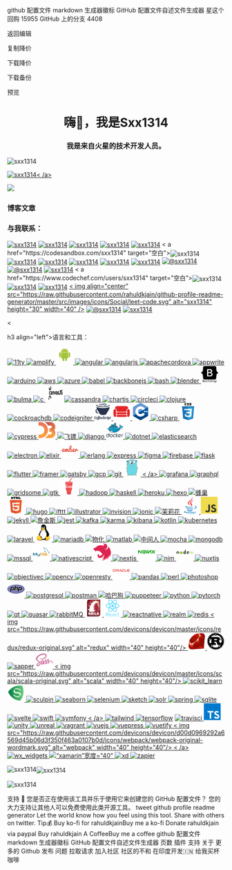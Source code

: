 github 配置文件 markdown 生成器徽标
GitHub 配置文件自述文件生成器
星这个回购
15955
GitHub 上的分支
4408

返回编辑

复制降价

下载降价

下载备份

预览
<h1 align="center">嗨👋，我是Sxx1314</h1>
<h3 align="center">我是来自火星的技术开发人员。</h3>

<p align="left"> <img src ="https://komarev.com/ghpvc/?username=sxx1314&label=Profile%20views&color=0e75b6&style=flat" alt="sxx1314" /> </p>

<p align="left"> <a href="https ://github.com/ryo-ma/github-profile-trophy"><img src="https://github-profile-trophy.vercel.app/?username=sxx1314" alt="sxx1314" />< /a> </p>

<p align="left"> <a href="https://twitter.com/sxx1314" target="blank"><img src="https://img.shields.io /twitter/follow/sxx1314?logo=twitter&style=for-the-badge”alt="sxx1314" /></a> </p>

### 博客文章
<!-- BLOG-POST-LIST:START -->
<!-- BLOG-POST-LIST:END -->

<h3 align="left">与我联系：</h3>
<p align="left">
<a href="https://codepen.io/sxx1314" target="blank"><img align="center" src="https://raw.githubusercontent.com/rahuldkjain/github-profile-readme-generator /master/src/images/icons/Social/codepen.svg" alt="sxx1314" height="30" width="40" /></a>
<a href="https://dev.to/sxx1314 " target="blank"><img align="center" src="https://raw.githubusercontent.com/rahuldkjain/github-profile-readme-generator/master/src/images/icons/Social/devto.svg " alt="sxx1314" height="30" width="40" /></a>
<a href="https://twitter.com/sxx1314" target="blank"><img align="center" src="https://raw.github用户内容。com/rahuldkjain/github-profile-readme-generator/master/src/images/icons/Social/twitter.svg" alt="sxx1314" height="30" width="40" /></a>
<a href="https://linkedin.com/in/sxx1314" target="blank"><img align="center" src="https://raw.githubusercontent.com/rahuldkjain/github-profile-readme -generator/master/src/images/icons/Social/linked-in-alt.svg" alt="sxx1314" height="30" width="40" /></a> <a href="https:
/ /stackoverflow.com/users/sxx1314" target="blank"><img align="center" src="https://raw.githubusercontent.com/rahuldkjain/github-profile-readme-generator/master/src/images /icons/Social/stack-overflow.svg" alt="sxx1314" height="30" width="40" /></a> <
a href="https://codesandbox.com/sxx1314" target="空白"><img align="center" src="https://raw.githubusercontent.com/rahuldkjain/github-profile-readme-generator/master/src/images/icons/Social/codesandbox.svg" alt="sxx1314" height="30" width="40" /></a>
<a href="https://kaggle.com/sxx1314" target="blank"><img align="center" src="https://raw.githubusercontent.com/rahuldkjain/github-profile-readme-generator /master/src/images/icons/Social/kaggle.svg" alt="sxx1314" height="30" width="40" /></a>
<a href="https://fb.com/sxx1314 " target="blank"><img align="center" src="https://raw.githubusercontent.com/rahuldkjain/github-profile-readme-generator/master/src/images/icons/Social/facebook.svg " alt="sxx1314" height="30" width="40" /></a>
<a href="https://instagram.com/sxx1314" target="blank"><img align="center" src="https://raw.github用户内容。com/rahuldkjain/github-profile-readme-generator/master/src/images/icons/Social/instagram.svg" alt="sxx1314" height="30" width="40" /></a>
<a href="https://dribbble.com/sxx1314" target="blank"><img align="center" src="https://raw.githubusercontent.com/rahuldkjain/github-profile-readme-generator /master/src/images/icons/Social/dribbble.svg" alt="sxx1314" height="30" width="40" /></a>
<a href="https://www.behance.net /sxx1314" target="blank"><img align="center" src="https://raw.githubusercontent.com/rahuldkjain/github-profile-readme-generator/master/src/images/icons/Social/behance .svg" alt="sxx1314" height="30" width="40" /></a>
<a href="https://hashnode.com/@sxx1314" target="blank"><img align= “中心” src =“https://raw.githubusercontent。com/rahuldkjain/github-profile-readme-generator/master/src/images/icons/Social/hashnode.svg" alt="@sxx1314" height="30" width="40" /></a>
<a href="https://medium.com/@sxx1314" target="blank"><img align="center" src="https://raw.githubusercontent.com/rahuldkjain/github-profile-readme-生成器/master/src/images/icons/Social/medium.svg" alt="@sxx1314" height="30" width="40" /></a> <a href="
https://www.youtube .com/c/sxx1314" target="blank"><img align="center" src="https://raw.githubusercontent.com/rahuldkjain/github-profile-readme-generator/master/src/images/icons /Social/youtube.svg" alt="sxx1314" height="30" width="40" /></a> <
a href="https://www.codechef.com/users/sxx1314" target="空白”><img align="center" src="https://cdn.jsdelivr.net/npm/simple-icons@3.1.0/icons/codechef.svg" alt="sxx1314" height="30" width="40" /></a>
<a href="https://www.hackerrank.com/sxx1314" target="blank"><img align="center" src="https://raw.githubusercontent.com/rahuldkjain/github-profile-readme -generator/master/src/images/icons/Social/hackerrank.svg" alt="sxx1314" height="30" width="40" /></a> <a href="
https://codeforces.com /profile/sxx1314" target="blank"><img align="center" src="https://raw.githubusercontent.com/rahuldkjain/github-profile-readme-generator/master/src/images/icons/Social /codeforces.svg" alt="sxx1314" height="30" width="40" /></a>
<a href="https://www.leetcode.com/sxx1314" target="blank">< img align="center" src="https://raw.githubusercontent.com/rahuldkjain/github-profile-readme-generator/master/src/images/icons/Social/leet-code.svg" alt="sxx1314" height="30" width="40" /></a >
<a href="https://www.hackerearth.com/@sxx1314" target="blank"><img align="center" src="https://raw.githubusercontent.com/rahuldkjain/github-profile-自述生成器/master/src/images/icons/Social/hackerearth.svg" alt="@sxx1314" height="30" width="40" /></a> <a href="https://
www .topcoder.com/members/sxx1314" target="blank"><img align="center" src="https://raw.githubusercontent.com/rahuldkjain/github-profile-readme-generator/master/src/images /icons/Social/topcoder.svg" alt="sxx1314" height="30" width="40" /></a> </p>
<

h3 align="left">语言和工具：</h3>
<p align="left"> <a href="https://www.11ty.dev/" target="_blank" rel="noreferrer"> <img src="https://gist.githubusercontent.com/ vivek32ta/c7f7bf583c1fb1c58d89301ea40f37fd/raw/f4c85cce5790758286b8f155ef9a177710b995df/11ty.svg" alt="11ty" width="40" height="40"/> </a> <a href="https://aws .amazon.com/放大/ " target="_blank" rel="noreferrer"> <img src="https://docs.amplify.aws/assets/logo-dark.svg" alt="amplify" width="40" height="40" /> </a> <a href="https://developer.android.com" target="_blank" rel="noreferrer"> <img src="https://raw.githubusercontent.com/devicons/devicon/master/icons/android/android-original-wordmark.svg" alt="android" width="40" height="40"/> </a> <a href ="https://angular.io" target="_blank" rel="noreferrer"> <img src="https://angular.io/assets/images/logos/angular/angular.svg" alt="angular " width="40" height="40"/> </a> <a href="https://angular.io" target="_blank" rel="noreferrer"> <img src="https:// raw.githubusercontent.com/devicons/devicon/master/icons/angularjs/angularjs-original-wordmark.svg" alt="angularjs" width="40" height="40"/> </a><a href="https://cordova.apache.org/" target="_blank" rel="noreferrer"> <img src="https://www.vectorlogo.zone/logos/apache_cordova/apache_cordova-icon。 svg" alt="apachecordova" width="40" height="40"/> </a> <a href="https://appwrite.io" target="_blank" rel="noreferrer"> <img src ="https://www.vectorlogo.zone/logos/appwriteio/appwriteio-icon.svg" alt="appwrite" width="40" height="40"/> </a> <a href="https: //www.arduino.cc/" target="_blank" rel="noreferrer"> <img src="https://cdn.worldvectorlogo.com/logos/arduino-1.svg" alt="arduino" width="40" height="40"/> </a> <a href="https://aws.amazon.com" target="_blank" rel="noreferrer"> <img src="https ://raw.githubusercontent.com/devicons/devicon/master/icons/amazonwebservices/amazonwebservices-original-wordmark.svg" alt="aws" width="40" height="40"/> </a> <a href="https://azure.microsoft.com/en-in/" target="_blank" rel="noreferrer"> <img src="https://www.vectorlogo.zone/logos/microsoft_azure/microsoft_azure- icon.svg" alt="azure" width="40" height="40"/> </a> <a href="https://babeljs.io/" target="_blank" rel="noreferrer"> <img src="https://www.vectorlogo.zone/logos/babeljs/babeljs-icon.svg" alt="babel" width="40" height="40"/> </a> <a href="https://backbonejs.org" target="_blank" rel="noreferrer"> <img src="https://raw.githubusercontent.com/devicons/devicon/master/icons /backbonejs/backbonejs-original-wordmark.svg" alt="backbonejs" width="40" height="40"/> </a> <a href="https://www.gnu.org/software/bash /" target="_blank" rel="noreferrer"> <img src="https://www.vectorlogo.zone/logos/gnu_bash/gnu_bash-icon.svg" alt="bash" width="40"height="40"/> </a> <a href="https://www.blender.org/" target="_blank" rel="noreferrer"> <img src="https://download.blender .org/branding/community/blender_community_badge_white.svg" alt="blender" width="40" height="40"/> </a> <a href="https://getbootstrap.com" target="_blank" rel="noreferrer"> <img src="https://raw.githubusercontent.com/devicons/devicon/master/icons/bootstrap/bootstrap-plain-wordmark.svg" alt="bootstrap" width="40" 高度="40"/> </a> <a href="https://bulma.io/" target="_blank" rel="noreferrer"> <img src="https://raw.githubusercontent.com/gilbarbara/logos/804dc257b59e144eaca5bc6ffd16949752c6f789/logos/bulma.svg" alt="bulma" width="40" height="40"/> </a> <a href ="https://www.cprogramming.com/" target="_blank" rel="noreferrer"> <img src="https://raw.githubusercontent.com/devicons/devicon/master/icons/c/c -original.svg" alt="c" width="40" height="40"/> </a> <a href="https://canvasjs.com" target="_blank" rel="noreferrer"> <img src="https://raw.githubusercontent.com/Hardik0307/Hardik0307/master/assets/canvasjs-charts.svg" alt="canvasjs" width="40" height="40"/></a> <a href="https://cassandra.apache.org/" target="_blank" rel="noreferrer"> <img src="https://www.vectorlogo.zone/logos/apache_cassandra/ apache_cassandra-icon.svg" alt="cassandra" width="40" height="40"/> </a> <a href="https://www.chartjs.org" target="_blank" rel=" noreferrer"> <img src="https://www.chartjs.org/media/logo-title.svg" alt="chartjs" width="40" height="40"/> </a> <a href ="https://circleci.com" target="_blank" rel="noreferrer"> <img src="https://www.vectorlogo.zone/logos/circleci/circleci-icon.svg"alt="circleci" width="40" height="40"/> </a> <a href="https://clojure.org/" target="_blank" rel="noreferrer"> <img src= "https://upload.wikimedia.org/wikipedia/commons/5/5d/Clojure_logo.svg" alt="clojure" width="40" height="40"/> </a> <a href="https //www.cockroachlabs.com/product/cockroachdb/" target="_blank" rel="noreferrer"> <img src="https://cdn.worldvectorlogo.com/logos/cockroachdb.svg" alt="cockroachdb " width="40" height="40"/> </a> <a href="https://codeigniter.com" target="_blank" rel="noreferrer"><img src="https://cdn.worldvectorlogo.com/logos/codeigniter.svg" alt="codeigniter" width="40" height="40"/> </a> <a href="https:/ /offeescript.org" target="_blank" rel="noreferrer"> <img src="https://raw.githubusercontent.com/devicons/devicon/master/icons/coffeescript/coffeescript-original-wordmark.svg" alt ="coffeescript" width="40" height="40"/> </a> <a href="https://couchdb.apache.org/" target="_blank" rel="noreferrer"> <img src ="https://raw.githubusercontent.com/devicons/devicon/0d6c64dbbf311879f7d563bfc3ccf559f9ed111c/icons/couchdb/couchdb-original.svg" alt="couchdb"width="40" height="40"/> </a> <a href="https://www.w3schools.com/cpp/" target="_blank" rel="noreferrer"> <img src=" https://raw.githubusercontent.com/devicons/devicon/master/icons/cplusplus/cplusplus-original.svg" alt="cplusplus" width="40" height="40"/> </a> <a href ="https://www.w3schools.com/cs/" target="_blank" rel="noreferrer"> <img src="https://raw.githubusercontent.com/devicons/devicon/master/icons/csharp /csharp-original.svg" alt="csharp" width="40" height="40"/> </a> <a href="https://www.w3schools.com/css/" target="_blank" rel="noreferrer"> <img src="https://raw.githubusercontent.com/devicons/devicon/master/icons/css3/css3-original-wordmark.svg" alt="css3" width="40 " height="40"/> </a> <a href="https://www.cypress.io" target="_blank" rel="noreferrer"> <img src="https://raw.githubusercontent .com/simple-icons/simple-icons/6e46ec1fc23b60c8fd0d2f2ff46db82e16dbd75f/icons/cypress.svg" alt="cypress" width="40" height="40"/> </a> <a href="https://d3js .org/" target="_blank" rel="noreferrer"> <img src="https://raw.githubusercontent.com/devicons/devicon/master/icons/d3js/d3js-original.svg" alt="d3js" width="40" height="40"/> </a> <a href="https://dart.dev" target="_blank" rel="noreferrer"> <img src ="https://www.vectorlogo.zone/logos/dartlang/dartlang-icon.svg" alt="飞镖" width="40" height="40"/> </a> <a href="https: //www.djangoproject.com/" target="_blank" rel="noreferrer"> <img src="https://cdn.worldvectorlogo.com/logos/django.svg" alt="django" width="40 " height="40"/> </a> <a href="https://www.docker.com/" target="_blank" rel="noreferrer"> <img src="https://raw.githubusercontent.com/devicons/devicon/master/icons/docker/docker-original-wordmark.svg" alt="docker" width="40" height="40"/> </a> <a href="https: //dotnet.microsoft.com/" target="_blank" rel="noreferrer"> <img src="https://raw.githubusercontent.com/devicons/devicon/master/icons/dot-net/dot-net -original-wordmark.svg" alt="dotnet" width="40" height="40"/> </a> <a href="https://www.elastic.co" target="_blank" rel= “noreferrer”> <img src="https://www.vectorlogo.zone/logos/elastic/elastic-icon.svg" alt="elasticsearch" width="40" height="40"/> </a><a href="https://www.electronjs.org" target="_blank" rel="noreferrer"> <img src="https://raw.githubusercontent.com/devicons/devicon/master/icons/electron /electron-original.svg" alt="electron" width="40" height="40"/> </a> <a href="https://elixir-lang.org" target="_blank" rel= “noreferrer”> <img src="https://www.vectorlogo.zone/logos/elixir-lang/elixir-lang-icon.svg" alt="elixir" width="40" height="40"/> </a> <a href="https://emberjs.com/" target="_blank" rel="noreferrer"> <img src="https://raw.githubusercontent.com/devicons/devicon/master/icons/ember/ember-original-wordmark.svg" alt="ember" width="40" height="40"/> </a> <a href="https:// www.erlang.org/" target="_blank" rel="noreferrer"> <img src="https://www.vectorlogo.zone/logos/erlang/erlang-official.svg" alt="erlang" width= "40" height="40"/> </a> <a href="https://expressjs.com" target="_blank" rel="noreferrer"> <img src="https://raw.githubusercontent .com/devicons/devicon/master/icons/express/express-original-wordmark.svg" alt="express" width="40" height="40"/> </a> <a href="https://www.figma.com/" target="_blank" rel="noreferrer"> <img src="https://www.vectorlogo.zone/logos/figma/figma-icon.svg" alt="figma" width="40" height="40"/> </a> <a href="https://firebase.google.com/" target="_blank" rel="noreferrer"> <img src="https: //www.vectorlogo.zone/logos/firebase/firebase-icon.svg" alt="firebase" width="40" height="40"/> </a> <a href="https://flask. palletsprojects.com/" target="_blank" rel="noreferrer"> <img src="https://www.vectorlogo.zone/logos/pocoo_flask/pocoo_flask-icon.svg" alt="flask" width="40 “height="40"/> </a> <a href="https://flutter.dev" target="_blank" rel="noreferrer"> <img src="https://www.vectorlogo.zone/ logos/flutterio/flutterio-icon.svg" alt="flutter" width="40" height="40"/> </a> <a href="https://www.framer.com/" target=" _blank" rel="noreferrer"> <img src="https://www.vectorlogo.zone/logos/framer/framer-icon.svg" alt="framer" width="40" height="40"/> </a> <a href="https://www.gatsbyjs.com/" target="_blank" rel="noreferrer"> <img src="https://www.vectorlogo.区域/标志/gatsbyjs/gatsbyjs-icon.svg" alt="gatsby" width="40" height="40"/> </a> <a href="https://cloud.google.com" target= "_blank" rel="noreferrer"> <img src="https://www.vectorlogo.zone/logos/google_cloud/google_cloud-icon.svg" alt="gcp" width="40" height="40"/ > </a> <a href="https://git-scm.com/" target="_blank" rel="noreferrer"> <img src="https://www.vectorlogo.zone/logos/git -scm/git-scm-icon.svg" alt="git" width="40" height="40"/> </a> <a href="https://golang.org" target="_blank" rel="noreferrer"> <img src="https://raw.githubusercontent.com/devicons/devicon/master/icons/go/go-original.svg" alt="go" width="40" height="40"/> < /a> <a href="https://grafana.com" target="_blank" rel="noreferrer"> <img src="https://www.vectorlogo.zone/logos/grafana/grafana-icon. svg" alt="grafana" width="40" height="40"/> </a> <a href="https://graphql.org" target="_blank" rel="noreferrer"> <img src ="https://www.vectorlogo.zone/logos/graphql/graphql-icon.svg" alt="graphql" width="40" height="40"/> </a> <a href="https://gridsome.org/" target="_blank" rel="noreferrer"> <img src="https://www.vectorlogo.zone/logos/gridsome/gridsome-icon.svg" alt="gridsome" width= "40" height="40"/> </a> <a href="https://www.gtk.org/" target="_blank" rel="noreferrer"> <img src="https:// upload.wikimedia.org/wikipedia/commons/7/71/GTK_logo.svg" alt="gtk" width="40" height="40"/> </a> <a href="https://gulpjs. com" target="_blank" rel="noreferrer"> <img src="https://raw.githubusercontent.com/devicons/devicon/master/icons/gulp/gulp-plain.svg" alt="gulp" 宽度="40"height="40"/> </a> <a href="https://hadoop.apache.org/" target="_blank" rel="noreferrer"> <img src="https://www.vectorlogo .zone/logos/apache_hadoop/apache_hadoop-icon.svg" alt="hadoop" width="40" height="40"/> </a> <a href="https://www.haskell.org/" target="_blank" rel="noreferrer"> <img src="https://upload.wikimedia.org/wikipedia/commons/1/1c/Haskell-Logo.svg" alt="haskell" width="40" height="40"/> </a> <a href="https://heroku.com" target="_blank" rel="noreferrer"> <img src="https://www.vectorlogo.区域/标志/heroku/heroku-icon.svg" alt="heroku" width="40" height="40"/> </a> <a href="hexo.io/" target="_blank" rel= “noreferrer”> <img src="https://www.vectorlogo.zone/logos/hexoio/hexoio-icon.svg" alt="hexo" width="40" height="40"/> </a> <a href="https://hive.apache.org/" target="_blank" rel="noreferrer"> <img src="https://www.vectorlogo.zone/logos/apache_hive/apache_hive-icon。 svg" alt="蜂巢" width="40" height="40"/> </a> <a href="https://www.w3.org/html/" target="_blank" rel="noreferrer "><img src="https://raw.githubusercontent.com/devicons/devicon/master/icons/html5/html5-original-wordmark.svg" alt="html5" width="40" height="40"/> </a> <a href="https://gohugo.io/" target="_blank" rel="noreferrer"> <img src="https://api.iconify.design/logos-hugo.svg" alt="hugo" width="40" height="40"/> </a> <a href="https://ifttt.com/" target="_blank" rel="noreferrer"> <img src= "https://www.vectorlogo.zone/logos/ifttt/ifttt-ar21.svg" alt="ifttt" width="40" height="40"/> </a> <a href="https:/ /www.adobe.com/in/products/illustrator.html" target="_blank" rel="noreferrer"> <img src="https://www.vectorlogo.zone/logos/adobe_illustrator/adobe_illustrator-icon.svg" alt="illustrator " width="40" height="40"/> </a> <a href="https://www.invisionapp.com/" target="_blank" rel="noreferrer"> <img src="https ://www.vectorlogo.zone/logos/invisionapp/invisionapp-icon.svg" alt="invision" width="40" height="40"/> </a> <a href="https://ionicframework .com" target="_blank" rel="noreferrer"> <img src="https://upload.wikimedia.org/wikipedia/commons/d/d1/Ionic_Logo.svg" alt="ionic" width="40" height="40"/> </a> <a href="https://jasmine.github.io/" target="_blank" rel="noreferrer"> <img src=" https://www.vectorlogo.zone/logos/jasmine/jasmine-icon.svg" alt="茉莉花" width="40" height="40"/> </a> <a href="https:// www.java.com" target="_blank" rel="noreferrer"> <img src="https://raw.githubusercontent.com/devicons/devicon/master/icons/java/java-original.svg" alt= "java" width="40" height="40"/> </a> <a href="https://developer.mozilla.org/en-US/docs/Web/JavaScript" target="_blank" rel ="noreferrer"> <img src="https://raw.githubusercontent.com/devicons/devicon/master/icons/javascript/javascript-original.svg" alt="javascript" width="40" height="40"/ > </a> <a href="https://jekyllrb.com/" target="_blank" rel="noreferrer"> <img src="https://www.vectorlogo.zone/logos/jekyllrb/jekyllrb -icon.svg" alt="jekyll" width="40" height="40"/> </a> <a href="https://www.jenkins.io" target="_blank" rel="noreferrer "> <img src="https://www.vectorlogo.zone/logos/jenkins/jenkins-icon.svg" alt="詹金斯" width="40" height="40"/> </a><a href="https://jestjs.io" target="_blank" rel="noreferrer"> <img src="https://www.vectorlogo.zone/logos/jestjsio/jestjsio-icon.svg" alt ="jest" width="40" height="40"/> </a> <a href="https://kafka.apache.org/" target="_blank" rel="noreferrer"> <img src ="https://www.vectorlogo.zone/logos/apache_kafka/apache_kafka-icon.svg" alt="kafka" width="40" height="40"/> </a> <a href="https: //karma-runner.github.io/latest/index.html" target="_blank" rel="noreferrer"> <img src="https://raw.githubusercontent.com/detain/svg-logos/780f25886640cef088af994181646db2f6b1a3f8/svg/karma.svg" alt="karma" width="40" height="40"/> </a> <a href="https://www.elastic. co/kibana" target="_blank" rel="noreferrer"> <img src="https://www.vectorlogo.zone/logos/elasticco_kibana/elasticco_kibana-icon.svg" alt="kibana" width="40" height="40"/> </a> <a href="https://kotlinlang.org" target="_blank" rel="noreferrer"> <img src="https://www.vectorlogo.zone/ logos/kotlinlang/kotlinlang-icon.svg" alt="kotlin" width="40" height="40"/> </a> <a href="https://kubernetes.io" target="_blank" rel="noreferrer"> <img src="https://www.vectorlogo.zone/logos/kubernetes/kubernetes-icon.svg" alt="kubernetes" width=" 40" height="40"/> </a> <a href="https://laravel.com/" target="_blank" rel="noreferrer"> <img src="https://raw.githubusercontent .com/devicons/devicon/master/icons/laravel/laravel-plain-wordmark.svg" alt="laravel" width="40" height="40"/> </a> <a href="https:/ /www.linux.org/" target="_blank" rel="noreferrer"> <img src="https://raw.githubusercontent.com/devicons/devicon/master/icons/linux/linux-original.svg"alt="linux" width="40" height="40"/> </a> <a href="https://mariadb.org/" target="_blank" rel="noreferrer"> <img src= "https://www.vectorlogo.zone/logos/mariadb/mariadb-icon.svg" alt="mariadb" width="40" height="40"/> </a> <a href="https:/ /materializecss.com/" target="_blank" rel="noreferrer"> <img src="https://raw.githubusercontent.com/prplx/svg-logos/5585531d45d294869c4eaab4d7cf2e9c167710a9/svg/materialize.svg" alt="物化" width="40" height="40"/> </a> <a href="https://www.mathworks.com/" target="_blank"rel="noreferrer"> <img src="https://upload.wikimedia.org/wikipedia/commons/2/21/Matlab_Logo.png" alt="matlab" width="40" height="40"/> </a> <a href="https://middlemanapp.com/" target="_blank" rel="noreferrer"> <img src="https://raw.githubusercontent.com/leungwensen/svg-icon/ b84b3f3a3da329b7c1d02346865f8e98beb05413/dist/svg/logos/middleman.svg" alt="中间人" width="40" height="40"/> </a> <a href="https://mochajs.org" target="_blank " rel="noreferrer"> <img src="https://www.vectorlogo.zone/logos/mochajs/mochajs-icon.svg" alt="mocha" width="40"height="40"/> </a> <a href="https://www.mongodb.com/" target="_blank" rel="noreferrer"> <img src="https://raw.githubusercontent .com/devicons/devicon/master/icons/mongodb/mongodb-original-wordmark.svg" alt="mongodb" width="40" height="40"/> </a> <a href="https:/ /www.microsoft.com/en-us/sql-server" target="_blank" rel="noreferrer"> <img src="https://www.svgrepo.com/show/303229/microsoft-sql-server -logo.svg" alt="mssql" width="40" height="40"/> </a> <a href="https://www.mysql.com/" target="_blank" rel="没有推荐人"><img src="https://raw.githubusercontent.com/devicons/devicon/master/icons/mysql/mysql-original-wordmark.svg" alt="mysql" width="40" height="40"/> </a> <a href="https://nativescript.org/" target="_blank" rel="noreferrer"> <img src="https://raw.githubusercontent.com/detain/svg-logos/ 780f25886640cef088af994181646db2f6b1a3f8/svg/nativescript.svg" alt="nativescript" width="40" height="40"/> </a> <a href="https://nestjs.com/" target="_blank" rel= “noreferrer”> <img src="https://raw.githubusercontent.com/devicons/devicon/master/icons/nestjs/nestjs-plain.svg" alt="nestjs"width="40" height="40"/> </a> <a href="https://nextjs.org/" target="_blank" rel="noreferrer"> <img src="https:// cdn.worldvectorlogo.com/logos/nextjs-2.svg" alt="nextjs" width="40" height="40"/> </a> <a href="https://www.nginx.com" target="_blank" rel="noreferrer"> <img src="https://raw.githubusercontent.com/devicons/devicon/master/icons/nginx/nginx-original.svg" alt="nginx" width=" 40" height="40"/> </a> <a href="https://nim-lang.org/" target="_blank" rel="noreferrer"> <img src="https://www .vectorlogo.zone/logos/nim-lang/nim-lang-icon.svg" alt="nim" width="40" height="40"/> </a> <a href="https://nodejs. org" target="_blank" rel="noreferrer"> <img src="https://raw.githubusercontent.com/devicons/devicon/master/icons/nodejs/nodejs-original-wordmark.svg" alt="nodejs " width="40" height="40"/> </a> <a href="https://nuxtjs.org/" target="_blank" rel="noreferrer"> <img src="https:/ /www.vectorlogo.zone/logos/nuxtjs/nuxtjs-icon.svg" alt="nuxtjs" width="40" height="40"/> </a> <a href="https://developer.apple .com/library/archive/documentation/Cocoa/Conceptual/ProgrammingWithObjectiveC/Introduction/Introduction.html" target="_blank" rel="noreferrer"> <img src="https://www.vectorlogo.zone/logos/apple_objectivec/ apple_objectivec-icon.svg" alt="objectivec" width="40" height="40"/> </a> <a href="https://opencv.org/" target="_blank" rel="noreferrer "> <img src="https://www.vectorlogo.zone/logos/opencv/opencv-icon.svg" alt="opencv" width="40" height="40"/> </a> <a href="https://openresty.org/" target="_blank" rel="noreferrer"> <img src="https://openresty.org/images/logo.png" alt="openresty" width="40" height="40"/> </a> <a href="https://www.oracle.com/" target="_blank" rel="noreferrer"> <img src="https://raw.githubusercontent.com/devicons/devicon/master/icons/oracle/oracle-original.svg" alt="甲骨文" width="40" height="40"/> </ a> <a href="https://pandas.pydata.org/" target="_blank" rel="noreferrer"> <img src="https://raw.githubusercontent.com/devicons/devicon/2ae2a900d2f041da66e950e4d48052658d850630/图标/pandas/pandas-original.svg" alt="pandas" width="40" height="40"/> </a> <a href="https://www.perl.org/" target="_blank" rel="noreferrer"> <img src="https://api.iconify.design/logos-perl.svg" alt="perl" width="40 " height="40"/> </a> <a href="https://www.photoshop.com/en" target="_blank" rel="noreferrer"> <img src="https://raw .githubusercontent.com/devicons/devicon/master/icons/photoshop/photoshop-line.svg" alt="photoshop" width="40" height="40"/> </a> <a href="https:/ /www.php.net" target="_blank" rel="noreferrer"> <img src="https://raw.githubusercontent.com/devicons/devicon/master/icons/php/php-original.svg" alt ="php" 宽度="40" height="40"/> </a> <a href="https://www.postgresql.org" target="_blank" rel="noreferrer"> <img src="https://raw. githubusercontent.com/devicons/devicon/master/icons/postgresql/postgresql-original-wordmark.svg" alt="postgresql" width="40" height="40"/> </a> <a href="https: //postman.com" target="_blank" rel="noreferrer"> <img src="https://www.vectorlogo.zone/logos/getpostman/getpostman-icon.svg" alt="postman" width=" 40" height="40"/> </a> <a href="https://pugjs.org" target="_blank" rel="noreferrer"> <img src="https://cdn.worldvectorlogo.com/logos/pug.svg" alt="哈巴狗" width="40" height="40"/> </a> <a href="https:// github.com/puppeteer/puppeteer" target="_blank" rel="noreferrer"> <img src="https://www.vectorlogo.zone/logos/pptrdev/pptrdev-official.svg" alt="puppeteer" 宽度="40" height="40"/> </a> <a href="https://www.python.org" target="_blank" rel="noreferrer"> <img src="https:// raw.githubusercontent.com/devicons/devicon/master/icons/python/python-original.svg" alt="python" width="40" height="40"/> </a> <a href="https://pytorch.org/" target="_blank" rel="noreferrer"> <img src="https://www.vectorlogo.zone/logos/pytorch/pytorch-icon.svg" alt="pytorch" width= "40" height="40"/> </a> <a href="https://www.qt.io/" target="_blank" rel="noreferrer"> <img src="https:// upload.wikimedia.org/wikipedia/commons/0/0b/Qt_logo_2016.svg" alt="qt" width="40" height="40"/> </a> <a href="https://quasar. dev/" target="_blank" rel="noreferrer"> <img src="https://cdn.quasar.dev/logo/svg/quasar-logo.svg" alt="quasar" width="40" 高度="40"/> </a><a href="https://www.rabbitmq.com" target="_blank" rel="noreferrer"> <img src="https://www.vectorlogo.zone/logos/rabbitmq/rabbitmq-icon.svg " alt="rabbitMQ" width="40" height="40"/> </a> <a href="https://rubyonrails.org" target="_blank" rel="noreferrer"> <img src= "https://raw.githubusercontent.com/devicons/devicon/master/icons/rails/rails-original-wordmark.svg" alt="rails" width="40" height="40"/> </a> <a href="https://reactjs.org/" target="_blank" rel="noreferrer"> <img src="https://raw.githubusercontent.com/devicons/devicon/master/icons/react/react-original-wordmark.svg" alt="react" width="40" height="40"/> </a> <a href="https:// reactnative.dev/" target="_blank" rel="noreferrer"> <img src="https://reactnative.dev/img/header_logo.svg" alt="reactnative" width="40" height="40" /> </a> <a href="https://realm.io/" target="_blank" rel="noreferrer"> <img src="https://raw.githubusercontent.com/bestofjs/bestofjs- webui/8665e8c267a0215f3159df28b33c365198101df5/public/logos/realm.svg" alt="realm" width="40" height="40"/> </a> <a href="https://redis.io" target="_blank" rel="noreferrer"> <img src="https://raw.githubusercontent.com/devicons/devicon/master/icons/redis/redis-original-wordmark。 svg" alt="redis" width="40" height="40"/> </a> <a href="https://redux.js.org" target="_blank" rel="noreferrer"> < img src="https://raw.githubusercontent.com/devicons/devicon/master/icons/redux/redux-original.svg" alt="redux" width="40" height="40"/> </a > <a href="https://www.ruby-lang.org/en/" target="_blank" rel="noreferrer"> <img src="https://raw.githubusercontent.com/devicons/devicon/master/icons/ruby/ruby-original.svg" alt="ruby" width="40" height="40"/> </a> <a href="https://www. rust-lang.org" target="_blank" rel="noreferrer"> <img src="https://raw.githubusercontent.com/devicons/devicon/master/icons/rust/rust-plain.svg" alt= "rust" width="40" height="40"/> </a> <a href="https://sapper.svelte.dev/" target="_blank" rel="noreferrer"> <img src= “https://raw.githubusercontent.com/bestofjs/bestofjs-webui/master/public/logos/sapper.svg” alt="sapper" width="40" height="40"/> </a> <a href="https://sass-lang.com" target="_blank" rel="noreferrer"> <img src="https://raw.githubusercontent.com/devicons/devicon/master/icons/sass/sass-original.svg" alt="sass" width="40" height="40"/> </a> <a href="https://www.scala-lang.org" target="_blank" rel="noreferrer"> < img src="https://raw.githubusercontent.com/devicons/devicon/master/icons/scala/scala-original.svg" alt="scala" width="40" height="40"/> </a > <a href="https://scikit-learn.org/" target="_blank" rel="noreferrer"> <img src="https://upload.wikimedia.org/wikipedia/commons/0/05 /Scikit_learn_logo_small.svg" alt="scikit_learn" width="40" height="40"/> </a> <a href="https://scully.io/" target="_blank" rel="noreferrer"> <img src="https://raw.githubusercontent.com/scullyio/scully/main/assets/logos/SVG/scullyio-icon.svg" alt="scully" width="40" height="40"/> </ a> <a href="https://sculpin.io/" target="_blank" rel="noreferrer"> <img src="https://gist.githubusercontent.com/vivek32ta/c7f7bf583c1fb1c58d89301ea40f37fd/raw/1782aef8672484698c0dd407f900c4 a329ed5bc4/ sculpin.svg" alt="sculpin" width="40" height="40"/> </a> <a href="https://seaborn.pydata.org/" target="_blank" rel="noreferrer"> <img src="https://seaborn.pydata.org/_images/logo-mark-lightbg.svg" alt="seaborn" width="40" height="40"/> </a> <a href="https://www.selenium.dev" target="_blank" rel="noreferrer"> <img src="https:/ /raw.githubusercontent.com/detain/svg-logos/780f25886640cef088af994181646db2f6b1a3f8/svg/selenium-logo.svg" alt="selenium" width="40" height="40"/> </a> <a href="https ://www.sketch.com/" target="_blank" rel="noreferrer"> <img src="https://www.vectorlogo.zone/logos/sketchapp/sketchapp-icon.svg" alt="sketch" width="40" height="40"/> </a> <a href="https://lucene.apache.org/solr/" target="_blank" rel="noreferrer"> <img 源="https://www.vectorlogo.zone/logos/apache_solr/apache_solr-icon.svg" alt="solr" width="40" height="40"/> </a> <a href="https: //spring.io/" target="_blank" rel="noreferrer"> <img src="https://www.vectorlogo.zone/logos/springio/springio-icon.svg" alt="spring" width= "40" height="40"/> </a> <a href="https://www.sqlite.org/" target="_blank" rel="noreferrer"> <img src="https://www.vectorlogo.zone/logos/sqlite/sqlite-icon.svg" alt="sqlite" width="40" height="40"/> </a> <a href="https://svelte. dev" target="_blank" rel="noreferrer"> <img src="https://upload.wikimedia.org/wikipedia/commons/1/1b/Svelte_Logo.svg" alt="svelte" width="40" height="40"/> </a> <a href="https://developer.apple.com/swift/" target="_blank" rel="noreferrer"> <img src="https://raw .githubusercontent.com/devicons/devicon/master/icons/swift/swift-original.svg" alt="swift" width="40" height="40"/> </a> <a href="https:/ /symfony。com" target="_blank" rel="noreferrer"> <img src="https://symfony.com/logos/symfony_black_03.svg" alt="symfony" width="40" height="40"/> < /a> <a href="https://tailwindcss.com/" target="_blank" rel="noreferrer"> <img src="https://www.vectorlogo.zone/logos/tailwindcss/tailwindcss-icon .svg" alt="tailwind" width="40" height="40"/> </a> <a href="https://www.tensorflow.org" target="_blank" rel="noreferrer"> <img src="https://www.vectorlogo.zone/logos/tensorflow/tensorflow-icon.svg" alt="tensorflow" width="40" height="40"/></a> <a href="https://travis-ci.org" target="_blank" rel="noreferrer"> <img src="https://www.vectorlogo.zone/logos/travis-ci /travis-ci-icon.svg" alt="travisci" width="40" height="40"/> </a> <a href="https://www.typescriptlang.org/" target="_blank " rel="noreferrer"> <img src="https://raw.githubusercontent.com/devicons/devicon/master/icons/typescript/typescript-original.svg" alt="typescript" width="40" height= “40”/> </a> <a href="https://unity.com/" target="_blank" rel="noreferrer"> <img src="https://www.vectorlogo.区域/标志/unity3d/unity3d-icon.svg" alt="unity" width="40" height="40"/> </a> <a href="https://unrealengine.com/" target=" _blank" rel="noreferrer"> <img src="https://raw.githubusercontent.com/kenangundogan/fontisto/036b7eca71aab1bef8e6a0518f7329f13ed62f6b/icons/svg/brand/unreal-engine.svg" alt="unreal" width="40 " height="40"/> </a> <a href="https://www.vagrantup.com/" target="_blank" rel="noreferrer"> <img src="https://www. vectorlogo.zone/logos/vagrantup/vagrantup-icon.svg" alt="vagrant" width="40" height="40"/> </a> <a href="https://vuejs.org/" target="_blank" rel="noreferrer"> <img src="https://raw.githubusercontent.com/devicons/devicon/master/icons/vuejs/vuejs-original-wordmark .svg" alt="vuejs" width="40" height="40"/> </a> <a href="https://vuepress.vuejs.org/" target="_blank" rel="noreferrer" > <img src="https://raw.githubusercontent.com/AliasIO/wappalyzer/master/src/drivers/webextension/images/icons/VuePress.svg" alt="vuepress" width="40" height="40 "/> </a> <a href="https://vuetifyjs.com/en/" target="_blank" rel="noreferrer"> <img src="https://bestofjs.org/logos/vuetify .svg" alt="vuetify" width="40" height="40"/> </a> <a href="https://webpack.js.org" target="_blank" rel="noreferrer"> < img src="https://raw.githubusercontent.com/devicons/devicon/d00d0969292a6569d45b06d3f350f463a0107b0d/icons/webpack/webpack-original-wordmark.svg" alt="webpack" width="40" height="40"/> < /a> <a href="https://www.wxwidgets.org/" target="_blank" rel="noreferrer"> <img src="https://upload.wikimedia.org/wikipedia/commons/b /bb/WxWidgets.svg" alt="wx_widgets" width="40" height="40"/> </a> <a href="https://dotnet.microsoft.com/apps/xamarin" target="_blank" rel="noreferrer"> <img src="https://raw.githubusercontent.com/detain/svg-logos/780f25886640cef088af994181646db2f6b1a3f8/svg/xamarin.svg" alt= “xamarin”宽度="40" 高度="40"/> </a> <a href="https://www.adobe.com/products/xd.html" target="_blank" rel="noreferrer" > <img src="https://cdn.worldvectorlogo.com/logos/adobe-xd.svg" alt="xd" width="40" height="40"/> </a> <a href=" https://zapier.com" target="_blank" rel="noreferrer"> <img src="https://www.vectorlogo.zone/logos/zapier/zapier-icon.svg" alt="zapier" width="40" height="40"/> </a> </p>

<p><img align="left" src="https://github-readme-stats.vercel.app/api/top-langs?username=sxx1314&show_icons=true&locale=en&layout=compact" alt="sxx1314" /> </p>

<p> <img align="center" src="https://github-readme-stats.vercel.app/api?username=sxx1314&show_icons=true&locale=en" alt="sxx1314" /> </p>

<p><img align="center" src="https://github-readme-streak-stats.herokuapp.com/?user=sxx1314&" alt="sxx1314" /></p>

支持 🙏
您是否正在使用该工具并乐于使用它来创建您的 GitHub 配置文件？
您的大力支持让其他人可以免费使用此类开源工具。
tweet github profile readme generator
Let the world know how you feel using this tool. Share with others on twitter.
Tip💰
Buy ko-fi for rahuldkjainBuy me a ko-fi
Donate rahuldkjain via paypal
Buy rahuldkjain A CoffeeBuy me a coffee
github 配置文件 markdown 生成器徽标
GitHub 配置文件自述文件生成器
页数
插件
支持
关于
更多的
Github
发布
问题
拉取请求
加入社区
社区的不和
在印度开发🇮🇳
给我买杯咖啡
